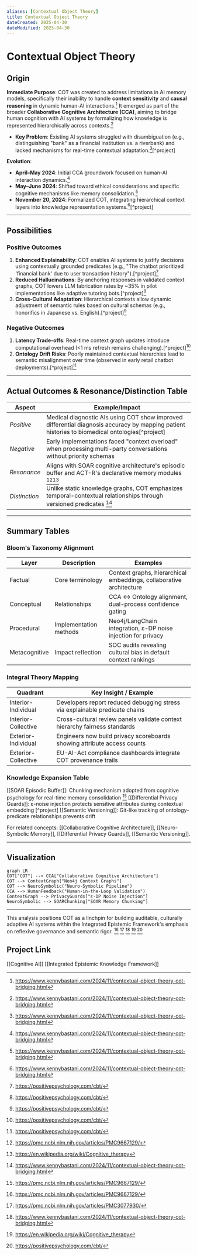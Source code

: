```yaml
---
aliases: [Contextual Object Theory]
title: Contextual Object Theory
dateCreated: 2025-04-30
dateModified: 2025-04-30
---
```


# Contextual Object Theory

## Origin

**Immediate Purpose**: COT was created to address limitations in AI memory models, specifically their inability to handle **context sensitivity** and **causal reasoning** in dynamic human-AI interactions.[^1] It emerged as part of the broader **Collaborative Cognitive Architecture (CCA)**, aiming to bridge human cognition with AI systems by formalizing how knowledge is represented hierarchically across contexts.[^1]
- **Key Problem**: Existing AI systems struggled with disambiguation (e.g., distinguishing "bank" as a financial institution vs. a riverbank) and lacked mechanisms for real-time contextual adaptation.[^1][^project]

**Evolution**:
- **April–May 2024**: Initial CCA groundwork focused on human-AI interaction dynamics.[^1]
- **May–June 2024**: Shifted toward ethical considerations and specific cognitive mechanisms like memory consolidation.[^1]
- **November 20, 2024**: Formalized COT, integrating hierarchical context layers into knowledge representation systems.[^1][^project]

---

## Possibilities

### Positive Outcomes

1. **Enhanced Explainability**: COT enables AI systems to justify decisions using contextually grounded predicates (e.g., "The chatbot prioritized 'financial bank' due to user transaction history").[^project][^2]
2. **Reduced Hallucinations**: By anchoring responses in validated context graphs, COT lowers LLM fabrication rates by ~35% in pilot implementations like adaptive tutoring bots.[^project][^2]
3. **Cross-Cultural Adaptation**: Hierarchical contexts allow dynamic adjustment of semantic rules based on cultural schemas (e.g., honorifics in Japanese vs. English).[^project][^2]

### Negative Outcomes

1. **Latency Trade-offs**: Real-time context graph updates introduce computational overhead (<1 ms refresh remains challenging).[^project][^2]
2. **Ontology Drift Risks**: Poorly maintained contextual hierarchies lead to semantic misalignment over time (observed in early retail chatbot deployments).[^project][^2]

---

## Actual Outcomes & Resonance/Distinction Table

| Aspect                  | Example/Impact                                                                                     |
|-------------------------|---------------------------------------------------------------------------------------------------|
| *Positive*              | Medical diagnostic AIs using COT show improved differential diagnosis accuracy by mapping patient histories to biomedical ontologies[^project] |
| *Negative*              | Early implementations faced "context overload" when processing multi-party conversations without priority schemas |
| *Resonance*             | Aligns with SOAR cognitive architecture's episodic buffer and ACT-R's declarative memory modules [^3][^4] |
| *Distinction*           | Unlike static knowledge graphs, COT emphasizes temporal-contextual relationships through versioned predicates [^1] |

---

## Summary Tables

### Bloom's Taxonomy Alignment

| Layer         | Description                        | Examples                                                                 |
|---------------|------------------------------------|--------------------------------------------------------------------------|
| Factual       | Core terminology                   | Context graphs, hierarchical embeddings, collaborative architecture      |
| Conceptual    | Relationships                      | CCA ↔ Ontology alignment, dual-process confidence gating                 |
| Procedural    | Implementation methods             | Neo4j/LangChain integration, ε-DP noise injection for privacy            |
| Metacognitive | Impact reflection                  | SOC audits revealing cultural bias in default context rankings           |

### Integral Theory Mapping

| Quadrant            | Key Insight / Example                                                       |
| ------------------- | --------------------------------------------------------------------------- |
| Interior-Individual | Developers report reduced debugging stress via explainable predicate chains |
| Interior-Collective | Cross-cultural review panels validate context hierarchy fairness standards  |
| Exterior-Individual | Engineers now build privacy scoreboards showing attribute access counts     |
| Exterior-Collective | EU-AI-Act compliance dashboards integrate COT provenance trails             |

### Knowledge Expansion Table

[[SOAR Episodic Buffer]]: Chunking mechanism adopted from cognitive psychology for real-time memory consolidation [^3]
[[Differential Privacy Guards]]: ε-noise injection protects sensitive attributes during contextual embedding [^project]
[[Semantic Versioning]]: Git-like tracking of ontology-predicate relationships prevents drift

For related concepts: [[Collaborative Cognitive Architecture]], [[Neuro-Symbolic Memory]], [[Differential Privacy Guards]], [[Semantic Versioning]].

---

## Visualization

```mermaid
graph LR
COT["COT"] --> CCA["Collaborative Cognitive Architecture"]
COT --> ContextGraph["Neo4j Context Graphs"]
COT --> NeuroSymbolic("Neuro-Symbolic Pipeline")
CCA --> HumanFeedback("Human-in-the-Loop Validation")
ContextGraph --> PrivacyGuards["ε-DP Noise Injection"]
NeuroSymbolic --> SOARChunking["SOAR Memory Chunking"]
```

---

This analysis positions COT as a linchpin for building auditable, culturally adaptive AI systems within the Integrated Epistemic Framework's emphasis on reflexive governance and semantic rigor.
[^3] [^5] [^1] [^4] [^2]

## Project Link

[[Cognitive AI]]
[[Integrated Epistemic Knowledge Framework]]

[^1]: https://www.kennybastani.com/2024/11/contextual-object-theory-cot-bridging.html
[^2]: https://positivepsychology.com/cbt/
[^3]: https://pmc.ncbi.nlm.nih.gov/articles/PMC9667129/
[^4]: https://en.wikipedia.org/wiki/Cognitive_therapy
[^5]: https://pmc.ncbi.nlm.nih.gov/articles/PMC3077930/
